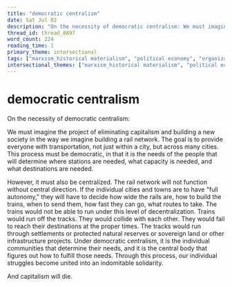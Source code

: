 ```yaml
---
title: "democratic centralism"
date: Sat Jul 02
description: "On the necessity of democratic centralism: We must imagine the project of eliminating capitalism and building a new society in the way we imagine building a..."
thread_id: thread_0897
word_count: 224
reading_time: 1
primary_theme: intersectional
tags: ["marxism_historical materialism", "political economy", "organizational theory"]
intersectional_themes: ["marxism_historical materialism", "political economy", "organizational theory"]
---
```


# democratic centralism

On the necessity of democratic centralism:

We must imagine the project of eliminating capitalism and building a new society in the way we imagine building a rail network. The goal is to provide everyone with transportation, not just within a city, but across many cities. This process must be democratic, in that it is the needs of the people that will determine where stations are needed, what capacity is needed, and what destinations are needed.

However, it must also be centralized. The rail network will not function without central direction. If the individual cities and towns are to have "full autonomy," they will have to decide how wide the rails are, how to build the trains, when to send them, how fast they can go, what routes to take. The trains would not be able to run under this level of decentralization. Trains would run off the tracks. They would collide with each other. They would fail to reach their destinations at the proper times. The tracks would run through settlements or protected natural reserves or sovereign land or other infrastructure projects. Under democratic centralism, it is the individual communities that determine their needs, and it is the central body that figures out how to fulfill those needs. Through this process, our individual struggles become united into an indomitable solidarity.

And capitalism will die.